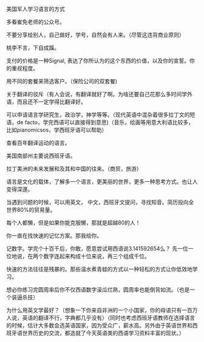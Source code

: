 美国军人学习语言的方式

多看崔免老师的公众号。

不要分享给别人，自己做好，学号，自然会有人来。（尽管这违背商业原则）

桃李不言，下自成蹊。

支付的价格是一种Signal, 表达了你所认为的这个东西的价值，以及你的宣誓。你的重视程度。

用不同的套餐来筛选客户。（保险公司的双套餐\)

关于翻译的驳斥（有人会说，有翻译就好了啊。为啥还要自己花那么多时间学外语，而且还不一定学得比翻译好。

可以申请语言学研究生，政治学，神学等等。（现代英语中混杂着很多拉丁文的短语，de facto，学完西语可以直接得到意思\)（音乐，绘画等用意大利语比较多，比如pianomicsos，学西班牙语可以帮助）

查看百年翻译运动的语言。

美国南部州主要说西班牙语。

拉丁美洲的未来发展和及其和中国的往来。（商贸，旅游）

语言是文化的载体，了解多一个语言，更美丽的世界，更多一种思考方式。也让人变得深邃。

当遇到问题的时候，可以用英文， 中文，西班牙文提问，寻找知音。简历投向全世界80%的贸易量。

每个人都懒，但是如果你能克服懒，那就是超越80的人！

你一直在找快速的记忆方案。那我给你。

记数字。学完个十百千后，你敢，愿意尝试用西语说3.141592654么？ 先一位一位地说，在两个数字连起来构成十位来说，再三个组成千位。

快速的方法往往是残暴的。那些温水煮青蛙的方式以一种轻松的方式让你低效地学习。

想必你练习完圆周率后你不仅西语数字滚瓜烂熟，圆周率也能倒背如流。（也是一个装逼杀技）

为什么用英文学最好？（想象一下你来自非洲的一个小国家，你的母语只有一百万人说，英语的翻译不行，字典都几乎没有）（同时也考虑西班牙语教师在选择语言的时候，估计大多数会选英语国家，因为受众广，薪水高。另外由于英语世界和西班牙语世界历史的交流，都造就了今天英语类的西语学习资料丰富的现状。）



